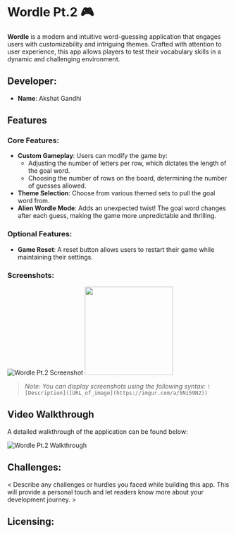 # Wordle Pt.2 🎮

**Wordle** is a modern and intuitive word-guessing application that engages users with customizability and intriguing themes. Crafted with attention to user experience, this app allows players to test their vocabulary skills in a dynamic and challenging environment.

## Developer:
- **Name**: Akshat Gandhi

## Features

### Core Features:
- **Custom Gameplay**: Users can modify the game by:
  - Adjusting the number of letters per row, which dictates the length of the goal word.
  - Choosing the number of rows on the board, determining the number of guesses allowed.
- **Theme Selection**: Choose from various themed sets to pull the goal word from.
- **Alien Wordle Mode**: Adds an unexpected twist! The goal word changes after each guess, making the game more unpredictable and thrilling.

### Optional Features:
- **Game Reset**: A reset button allows users to restart their game while maintaining their settings.

### Screenshots:
![Wordle Pt.2 Screenshot](https://drive.google.com/uc?export=view&id=1C5qD9Gws8HP9g7CHTNFkcpx8cJvFYf-x)
<img src="https://drive.google.com/uc?export=view&id=1Lw017RfBnU_XOuKn-XxX1AyNt3l-OvK3" width="200">


> _Note: You can display screenshots using the following syntax:_
> `![Description]([URL_of_image](https://imgur.com/a/5Ni59N2))`

## Video Walkthrough
A detailed walkthrough of the application can be found below:

![Wordle Pt.2 Walkthrough](//imgur.com/a/ntE8xWN)

## Challenges:
< Describe any challenges or hurdles you faced while building this app. This will provide a personal touch and let readers know more about your development journey. >

## Licensing:
